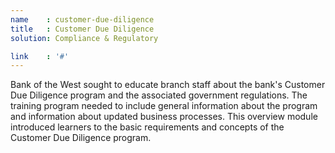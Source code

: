 ```yaml
---
name    : customer-due-diligence
title   : Customer Due Diligence
solution: Compliance & Regulatory

link    : '#'
---
```

Bank of the West sought to educate branch staff about the bank's Customer Due Diligence program and the associated government regulations. The training program needed to include general information about the program and information about updated business processes. This overview module introduced learners to the basic requirements and concepts of the Customer Due Diligence program.
